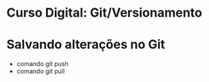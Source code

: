 
# Curso Digital: Git/Versionamento


# Salvando alterações no Git
* comando git push
* comando git pull
